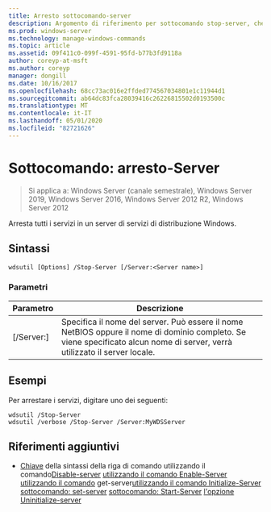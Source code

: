 ```yaml
---
title: Arresto sottocomando-server
description: Argomento di riferimento per sottocomando stop-server, che arresta tutti i servizi in un server di servizi di distribuzione Windows.
ms.prod: windows-server
ms.technology: manage-windows-commands
ms.topic: article
ms.assetid: 09f411c0-099f-4591-95fd-b77b3fd9118a
author: coreyp-at-msft
ms.author: coreyp
manager: dongill
ms.date: 10/16/2017
ms.openlocfilehash: 68cc73ac016e2ffded774567034801e1c11944d1
ms.sourcegitcommit: ab64dc83fca28039416c26226815502d0193500c
ms.translationtype: MT
ms.contentlocale: it-IT
ms.lasthandoff: 05/01/2020
ms.locfileid: "82721626"
---
```

# <a name="subcommand-stop-server"></a>Sottocomando: arresto-Server

> Si applica a: Windows Server (canale semestrale), Windows Server 2019, Windows Server 2016, Windows Server 2012 R2, Windows Server 2012

Arresta tutti i servizi in un server di servizi di distribuzione Windows.

## <a name="syntax"></a>Sintassi
```
wdsutil [Options] /Stop-Server [/Server:<Server name>]
```
### <a name="parameters"></a>Parametri
|Parametro|Descrizione|
|-------|--------|
|[/Server:<Server name>]|Specifica il nome del server. Può essere il nome NetBIOS oppure il nome di dominio completo. Se viene specificato alcun nome di server, verrà utilizzato il server locale.|
## <a name="examples"></a>Esempi
Per arrestare i servizi, digitare uno dei seguenti:
```
wdsutil /Stop-Server
wdsutil /verbose /Stop-Server /Server:MyWDSServer
```
## <a name="additional-references"></a>Riferimenti aggiuntivi
- [Chiave](command-line-syntax-key.md)
della sintassi della riga di comando utilizzando il comando[Disable-server](using-the-disable-server-command.md)
[utilizzando il comando Enable-Server](using-the-enable-server-command.md)
[utilizzando il comando](using-the-get-server-command.md)
get-server[utilizzando il comando Initialize-Server](using-the-initialize-server-command.md)
[sottocomando: set-server](subcommand-set-server.md)
[sottocomando: Start-Server](subcommand-start-server.md)
[l'opzione Uninitialize-server](the-uninitialize-server-option.md)
